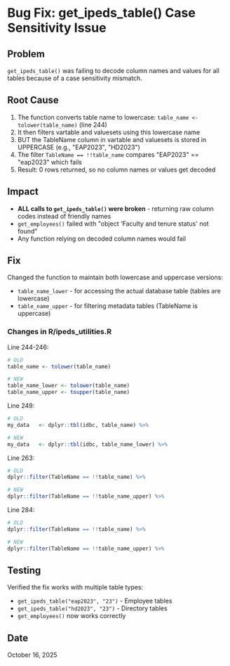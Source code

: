 # Bug Fix: get_ipeds_table() Case Sensitivity Issue

## Problem
`get_ipeds_table()` was failing to decode column names and values for all tables because of a case sensitivity mismatch.

## Root Cause
1. The function converts table name to lowercase: `table_name <- tolower(table_name)` (line 244)
2. It then filters vartable and valuesets using this lowercase name
3. BUT the TableName column in vartable and valuesets is stored in UPPERCASE (e.g., "EAP2023", "HD2023")
4. The filter `TableName == !!table_name` compares "EAP2023" == "eap2023" which fails
5. Result: 0 rows returned, so no column names or values get decoded

## Impact
- **ALL calls to `get_ipeds_table()` were broken** - returning raw column codes instead of friendly names
- `get_employees()` failed with "object 'Faculty and tenure status' not found"
- Any function relying on decoded column names would fail

## Fix
Changed the function to maintain both lowercase and uppercase versions:
- `table_name_lower` - for accessing the actual database table (tables are lowercase)
- `table_name_upper` - for filtering metadata tables (TableName is uppercase)

### Changes in R/ipeds_utilities.R

Line 244-246:
```r
# OLD
table_name <- tolower(table_name)

# NEW  
table_name_lower <- tolower(table_name)
table_name_upper <- toupper(table_name)
```

Line 249:
```r
# OLD
my_data   <- dplyr::tbl(idbc, table_name) %>%

# NEW
my_data   <- dplyr::tbl(idbc, table_name_lower) %>%
```

Line 263:
```r
# OLD
dplyr::filter(TableName == !!table_name) %>%

# NEW
dplyr::filter(TableName == !!table_name_upper) %>%
```

Line 284:
```r
# OLD
dplyr::filter(TableName == !!table_name) %>%

# NEW
dplyr::filter(TableName == !!table_name_upper) %>%
```

## Testing
Verified the fix works with multiple table types:
- `get_ipeds_table("eap2023", "23")` - Employee tables
- `get_ipeds_table("hd2023", "23")` - Directory tables
- `get_employees()` now works correctly

## Date
October 16, 2025
